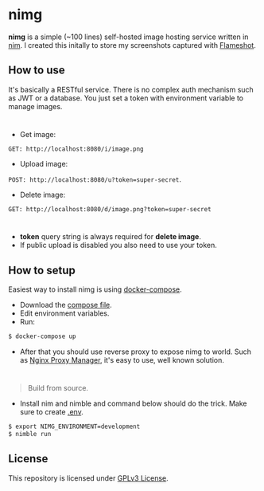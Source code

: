 # nimg

**nimg** is a simple (~100 lines) self-hosted image hosting service written in [nim](https://nim-lang.org). I created this initally to store my screenshots captured with [Flameshot](https://flameshot.org/).

## How to use

It's basically a RESTful service. There is no complex auth mechanism such as JWT or a database. You just set a token with environment variable to manage images.

#

- Get image:

`GET: http://localhost:8080/i/image.png`

- Upload image:

`POST: http://localhost:8080/u?token=super-secret`.

- Delete image:

`GET: http://localhost:8080/d/image.png?token=super-secret`

#

- **token** query string is always required for **delete image**.
- If public upload is disabled you also need to use your token.

## How to setup

Easiest way to install nimg is using [docker-compose](https://docs.docker.com/compose/).

- Download the [compose file](https://github.com/TheEngineerhub/nimg/blob/main/docker-compose.yml).
- Edit environment variables.
- Run:

```sh
$ docker-compose up
```

- After that you should use reverse proxy to expose nimg to world. Such as [Nginx Proxy Manager](https://nginxproxymanager.com/), it's easy to use, well known solution.

#

> Build from source.

- Install nim and nimble and command below should do the trick. Make sure to create [.env](https://github.com/TheEngineerhub/nimg/blob/main/.env.example).

```sh
$ export NIMG_ENVIRONMENT=development
$ nimble run
```

## License

This repository is licensed under [GPLv3 License](https://github.com/TheEngineerhub/nimg/blob/main/LICENSE.md).
